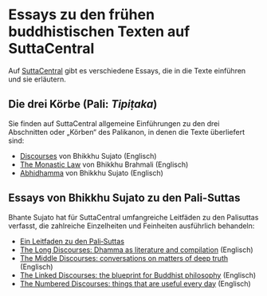 # Essays zu den frühen buddhistischen Texten auf SuttaCentral
Auf <a href="https://suttacentral.net" target="_blank">SuttaCentral</a> gibt es verschiedene Essays, die in die Texte einführen und sie erläutern.

## Die drei Körbe (Pali: *Tipiṭaka*)
Sie finden auf SuttaCentral allgemeine Einführungen zu den drei Abschnitten oder „Körben“ des Palikanon, in denen die Texte überliefert sind:
- <a href="https://suttacentral.net/discourses" target="_blank">Discourses</a> von Bhikkhu Sujato (Englisch)
- <a href="https://suttacentral.net/vinaya" target="_blank">The Monastic Law</a> von Bhikkhu Brahmali (Englisch)
- <a href="https://suttacentral.net/abhidhamma" target="_blank">Abhidhamma</a> von Bhikkhu Sujato (Englisch)

## Essays von Bhikkhu Sujato zu den Pali-Suttas
Bhante Sujato hat für SuttaCentral umfangreiche Leitfäden zu den Palisuttas verfasst, die zahlreiche Einzelheiten und Feinheiten ausführlich behandeln:

- [Ein Leitfaden zu den Pali‐Suttas](https://sc-voice.github.io/dhammaregen/docs/essays/leitfaden-palisuttas)
- <a href="https://suttacentral.net/dn-guide-sujato" target="_blank">The Long Discourses: Dhamma as literature and compilation</a> (Englisch)
- <a href="https://suttacentral.net/mn-guide-sujato" target="_blank">The Middle Discourses: conversations on matters of deep truth</a> (Englisch)
- <a href="https://suttacentral.net/sn-guide-sujato" target="_blank">The Linked Discourses: the blueprint for Buddhist philosophy</a> (Englisch)
- <a href="https://suttacentral.net/an-guide-sujato" target="_blank">The Numbered Discourses: things that are useful every day</a> (Englisch)
